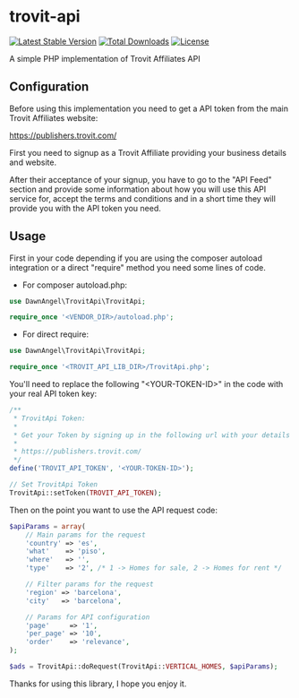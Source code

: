 trovit-api
==========

[![Latest Stable Version](https://poser.pugx.org/dawnangel/trovit-api/v/stable.svg)](https://packagist.org/packages/dawnangel/trovit-api) [![Total Downloads](https://poser.pugx.org/dawnangel/trovit-api/downloads.svg)](https://packagist.org/packages/dawnangel/trovit-api) [![License](https://poser.pugx.org/dawnangel/trovit-api/license.svg)](https://packagist.org/packages/dawnangel/trovit-api)

A simple PHP implementation of Trovit Affiliates API

Configuration
-------------

Before using this implementation you need to get a API token from the main Trovit Affiliates website:

https://publishers.trovit.com/

First you need to signup as a Trovit Affiliate providing your business details and website.

After their acceptance of your signup, you have to go to the "API Feed" section and provide some information about how you will use this API service for, accept the terms and conditions and in a short time they will provide you with the API token you need.

Usage
-----

First in your code depending if you are using the composer autoload integration or a direct "require" method you need some lines of code.

* For composer autoload.php:

```php
use DawnAngel\TrovitApi\TrovitApi;

require_once '<VENDOR_DIR>/autoload.php';
```

* For direct require:

```php
use DawnAngel\TrovitApi\TrovitApi;

require_once '<TROVIT_API_LIB_DIR>/TrovitApi.php';
```

You'll need to replace the following "\<YOUR-TOKEN-ID\>" in the code with your real API token key:

```php
/**
 * TrovitApi Token:
 *
 * Get your Token by signing up in the following url with your details
 *
 * https://publishers.trovit.com/
 */
define('TROVIT_API_TOKEN', '<YOUR-TOKEN-ID>');

// Set TrovitApi Token
TrovitApi::setToken(TROVIT_API_TOKEN);
```

Then on the point you want to use the API request code:

```php
$apiParams = array(
    // Main params for the request
    'country' => 'es',
    'what'    => 'piso',
    'where'   => '',
    'type'    => '2', /* 1 -> Homes for sale, 2 -> Homes for rent */

    // Filter params for the request
    'region' => 'barcelona',
    'city'   => 'barcelona',

    // Params for API configuration
    'page'     => '1',
    'per_page' => '10',
    'order'    => 'relevance',
);

$ads = TrovitApi::doRequest(TrovitApi::VERTICAL_HOMES, $apiParams);
```

Thanks for using this library, I hope you enjoy it.
